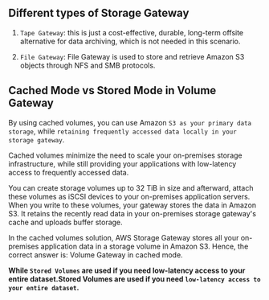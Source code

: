 ## Different types of Storage Gateway

1. `Tape Gateway`: this is just a cost-effective, durable, long-term offsite alternative for data archiving, which is not needed in this scenario.

2. `File Gateway`: File Gateway is used to store and retrieve Amazon S3 objects through NFS and SMB protocols.

## Cached Mode vs Stored Mode in Volume Gateway

By using cached volumes, you can use Amazon `S3 as your primary data storage`, while `retaining frequently accessed data locally in your storage gateway`.

Cached volumes minimize the need to scale your on-premises storage infrastructure, while still providing your applications with low-latency access to frequently accessed data.

You can create storage volumes up to 32 TiB in size and afterward, attach these volumes as iSCSI devices to your on-premises application servers. When you write to these volumes, your gateway stores the data in Amazon S3. It retains the recently read data in your on-premises storage gateway's cache and uploads buffer storage.

In the cached volumes solution, AWS Storage Gateway stores all your on-premises application data in a storage volume in Amazon S3. Hence, the correct answer is: Volume Gateway in cached mode.

**While `Stored Volumes` are used if you need low-latency access to your entire dataset.Stored Volumes are used if you need `low-latency access to your entire dataset`.**
